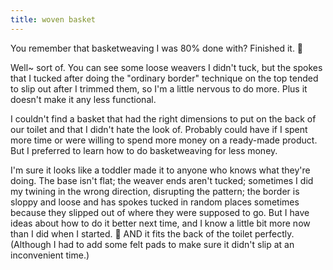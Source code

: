 ```yaml
---
title: woven basket
---
```


You remember that basketweaving I was 80% done with? Finished it. 🙂

Well~ sort of. You can see some loose weavers I didn't tuck, but the spokes that I tucked after doing the "ordinary border" technique on the top tended to slip out after I trimmed them, so I'm a little nervous to do more. Plus it doesn't make it any less functional.

I couldn't find a basket that had the right dimensions to put on the back of our toilet and that I didn't hate the look of. Probably could have if I spent more time or were willing to spend more money on a ready-made product. But I preferred to learn how to do basketweaving for less money.

I'm sure it looks like a toddler made it to anyone who knows what they're doing. The base isn't flat; the weaver ends aren't tucked; sometimes I did my twining in the wrong direction, disrupting the pattern; the border is sloppy and loose and has spokes tucked in random places sometimes because they slipped out of where they were supposed to go. But I have ideas about how to do it better next time, and I know a little bit more now than I did when I started. 🙂 AND it fits the back of the toilet perfectly. (Although I had to add some felt pads to make sure it didn't slip at an inconvenient time.)

